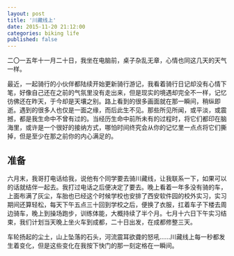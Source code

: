 ```yaml
---
layout: post
title: '川藏线上'
date: 2015-11-20 21:12:00
categories: biking life
published: false
---
```


二〇一五年十一月二十日，我坐在电脑前，桌子杂乱无章，心情也同这几天的天气一样。

最近，一起骑行的小伙伴都陆续开始更新骑行游记，我看着骑行日记却没有心情下笔，好像自己还在之前的气氛里没有走出来，但是现实的境遇却完全不一样，记忆彷佛还在昨天，于今却是天壤之别。路上看到的很多画面就在那一瞬间，稍纵即逝。遇到的很多人也仅是一面之缘，而后此生不见。那些所见所闻，或平淡，或震撼，都是我生命中不曾有过的。当经历生命中前所未有的过程时，将它们都印在脑海里，或许是一个很好的接纳方式，哪怕时间终究会从你的记忆里一点点将它们撕掉，但是至少在那之前你的内心满足的。

## 准备

六月末，我哥打电话给我，说他有个同学要去骑川藏线，让我联系一下，如果可以的话就结伴一起去。我打过电话之后便决定了要去。晚上看着一年多没有骑的车，上面布满了灰尘，车胎也已经这个时候学校也安排了西安软件园的校外实习，实习期间还算轻松，每天下午五点三十回到学校之后，便换了衣服，扛着车子下楼去周边骑车，晚上到操场跑步，训练体能，大概持续了半个月。七月十六日下午实习结束，我们计划当天晚上坐火车到成都，二十日出发，在成都修整三天。

车轮扬起的尘土，山上坠落的石头，河流震耳欲聋的怒吼......川藏线上每一秒都发生着变化，但是这些变化在我按下快门的那一刻定格在一瞬间。
